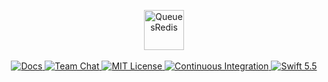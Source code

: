 <p align="center">
    <img 
        src="https://user-images.githubusercontent.com/1342803/76432736-c2515180-6389-11ea-8535-6798edc419fc.png"
        height="64" 
        alt="QueuesRedis"
    >    
    <br>
    <br>
    <a href="https://docs.vapor.codes/4.0/">
        <img src="http://img.shields.io/badge/read_the-docs-2196f3.svg" alt="Docs">
    </a>
    <a href="http://vapor.team">
        <img src="https://img.shields.io/discord/431917998102675485.svg" alt="Team Chat">
    </a>
    <a href="LICENSE">
        <img src="http://img.shields.io/badge/license-MIT-brightgreen.svg" alt="MIT License">
    </a>
    <a href="https://github.com/vapor/queues-redis-driver/actions">
        <img src="https://github.com/vapor/queues-redis-driver/workflows/test/badge.svg" alt="Continuous Integration">
    </a>
    <a href="https://swift.org">
        <img src="http://img.shields.io/badge/swift-5.5-brightgreen.svg" alt="Swift 5.5">
    </a>
</p>
